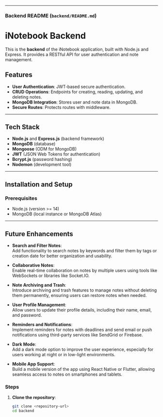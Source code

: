 
---

### **Backend README (`backend/README.md`)**


# iNotebook Backend

This is the **backend** of the iNotebook application, built with Node.js and Express. It provides a RESTful API for user authentication and note management.


## Features

- **User Authentication**: JWT-based secure authentication.
- **CRUD Operations**: Endpoints for creating, reading, updating, and deleting notes.
- **MongoDB Integration**: Stores user and note data in MongoDB.
- **Secure Routes**: Protects routes with middleware.

---

## Tech Stack

- **Node.js** and **Express.js** (backend framework)
- **MongoDB** (database)
- **Mongoose** (ODM for MongoDB)
- **JWT** (JSON Web Tokens for authentication)
- **Bcrypt.js** (password hashing)
- **Nodemon** (development tool)

---

## Installation and Setup

### Prerequisites

- Node.js (version >= 14)
- MongoDB (local instance or MongoDB Atlas)

---
## Future Enhancements

- **Search and Filter Notes**:  
  Add functionality to search notes by keywords and filter them by tags or creation date for better organization and usability.

- **Collaborative Notes**:  
  Enable real-time collaboration on notes by multiple users using tools like WebSockets or libraries like Socket.IO.

- **Note Archiving and Trash**:  
  Introduce archiving and trash features to manage notes without deleting them permanently, ensuring users can restore notes when needed.

- **User Profile Management**:  
  Allow users to update their profile details, including their name, email, and password.

- **Reminders and Notifications**:  
  Implement reminders for notes with deadlines and send email or push notifications using third-party services like SendGrid or Firebase.

- **Dark Mode**:  
  Add a dark mode option to improve the user experience, especially for users working at night or in low-light environments.

- **Mobile App Support**:  
  Build a mobile version of the app using React Native or Flutter, allowing seamless access to notes on smartphones and tablets.

### Steps

1. **Clone the repository**:
   ```bash
   git clone <repository-url>
   cd backend
```
